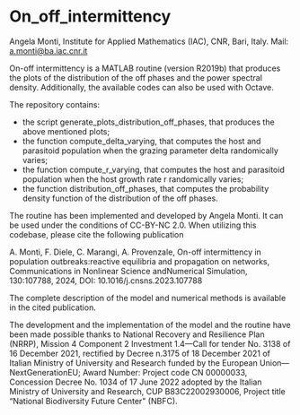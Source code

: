 # On_off_intermittency
Angela Monti,
Institute for Applied Mathematics (IAC), CNR, Bari, Italy. 
Mail: a.monti@ba.iac.cnr.it

On-off intermittency is a MATLAB routine (version R2019b) that produces the plots of the distribution of the off phases and the power spectral density. 
Additionally, the available codes can also be used with Octave.


The repository contains:
- the script generate_plots_distribution_off_phases, that produces the above mentioned plots;
- the function compute_delta_varying, that computes the host and parasitoid population when the grazing parameter delta randomically varies;
- the function compute_r_varying, that computes the host and parasitoid population when the host growth rate r randomically varies;
- the function distribution_off_phases, that computes the probability density function of the distribution of the off phases.


The routine has been implemented and developed by Angela Monti. It can be used under the conditions of CC-BY-NC 2.0. When utilizing this codebase, please cite the following 
publication

A. Monti, F. Diele, C. Marangi, A. Provenzale, On-off intermittency in population outbreaks:reactive equilibria and propagation on networks, Communications in Nonlinear Science andNumerical Simulation, 130:107788,
2024, DOI: 10.1016/j.cnsns.2023.107788

The complete description of the model and numerical methods is available in the cited publication.

The development and the implementation of the model and the routine have been made possible thanks to National Recovery and Resilience Plan (NRRP), Mission 4 Component 2 Investment 
1.4—Call for tender No. 3138 of 16 December 2021, rectified by Decree n.3175 of 18 December 2021 of Italian Ministry of University and Research funded by the 
European Union—NextGenerationEU; Award Number: Project code CN 00000033, Concession Decree No. 1034 of 17 June 2022 adopted by the Italian Ministry of 
University and Research, CUP B83C22002930006, Project title “National Biodiversity Future Center" (NBFC). 
